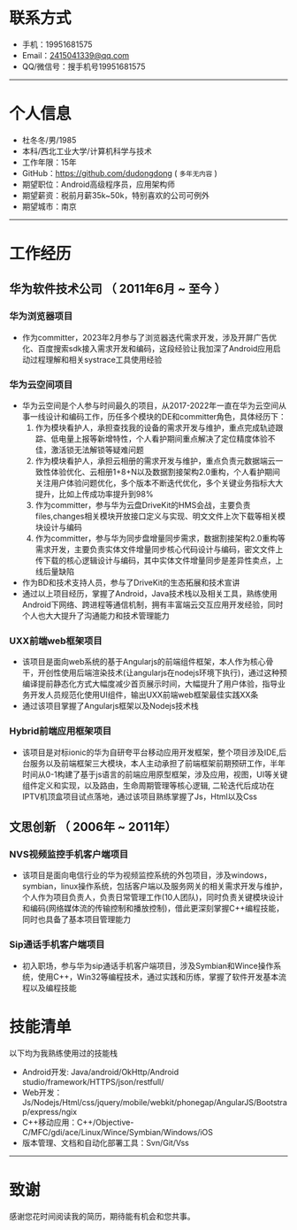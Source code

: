 # 联系方式

- 手机：19951681575
- Email：2415041339@qq.com
- QQ/微信号：搜手机号19951681575
---
# 个人信息
 - 杜冬冬/男/1985
 - 本科/西北工业大学/计算机科学与技术
 - 工作年限：15年
 - GitHub：https://github.com/dudongdong ( ``` 多年无内容 ```  )
 - 期望职位：Android高级程序员，应用架构师
 - 期望薪资：税前月薪35k~50k，特别喜欢的公司可例外
 - 期望城市：南京
---
# 工作经历
## 华为软件技术公司 （ 2011年6月 ~ 至今 ）
### 华为浏览器项目
- 作为committer，2023年2月参与了浏览器迭代需求开发，涉及开屏广告优化、百度搜索sdk接入需求开发和编码，这段经验让我加深了Android应用启动过程理解和相关systrace工具使用经验
### 华为云空间项目
- 华为云空间是个人参与时间最久的项目，从2017-2022年一直在华为云空间从事一线设计和编码工作，历任多个模块的DE和committer角色，具体经历下：
    1. 作为模块看护人，承担查找我的设备的需求开发与维护，重点完成轨迹跟踪、低电量上报等新增特性，个人看护期间重点解决了定位精度体验不佳，激活锁无法解锁等疑难问题
    2. 作为模块看护人，承担云相册的需求开发与维护，重点负责元数据端云一致性体验优化、云相册1+8+N以及数据割接架构2.0重构，个人看护期间关注用户体验问题优化，多个版本不断迭代优化，多个关键业务指标大大提升，比如上传成功率提升到98%
    3. 作为committer，参与华为云盘DriveKit的HMS会战，主要负责files,changes相关模块开放接口定义与实现、明文文件上次下载等相关模块设计与编码
    4. 作为committer，参与华为同步盘增量同步需求，数据割接架构2.0重构等需求开发，主要负责实体文件增量同步核心代码设计与编码，密文文件上传下载的核心逻辑设计与编码，其中实体文件增量同步是差异性卖点，上线后量缺陷
- 作为BD和技术支持人员，参与了DriveKit的生态拓展和技术宣讲
- 通过以上项目经历，掌握了Android，Java技术栈以及相关工具，熟练使用Android下网络、跨进程等通信机制，拥有丰富端云交互应用开发经验，同时个人也大大提升了沟通能力和技术管理能力
### UXX前端web框架项目
- 该项目是面向web系统的基于Angularjs的前端组件框架，本人作为核心骨干，开创性使用后端渲染技术(让angularjs在nodejs环境下执行)，通过这种预编译提前静态化方式大幅度减少首页展示时间，大幅提升了用户体验，指导业务开发人员规范化使用UI组件，输出UXX前端web框架最佳实践XX条
- 通过该项目掌握了Angularjs框架以及Nodejs技术栈
### Hybrid前端应用框架项目
- 该项目是对标ionic的华为自研夸平台移动应用开发框架，整个项目涉及IDE,后台服务以及前端框架三大模块，本人主动承担了前端框架前期预研工作，半年时间从0-1构建了基于js语言的前端应用原型框架，涉及应用，视图，UI等关键组件定义和实现，以及路由，生命周期管理等核心逻辑, 二轮迭代后成功在IPTV机顶盒项目试点落地，通过该项目熟练掌握了Js，Html以及Css
## 文思创新 （ 2006年 ~ 2011年）
### NVS视频监控手机客户端项目
- 该项目是面向电信行业的华为视频监控系统的外包项目，涉及windows，symbian，linux操作系统，包括客户端以及服务网关的相关需求开发与维护，个人作为项目负责人，负责日常管理工作(10人团队)，同时负责关键模块设计和编码(网络媒体流的传输控制和播放控制)，借此更深刻掌握C++编程技能，同时也具备了基本项目管理能力
### Sip通话手机客户端项目
- 初入职场，参与华为sip通话手机客户端项目，涉及Symbian和Wince操作系统，使用C++，Win32等编程技术，通过实践和历练，掌握了软件开发基本流程以及编程技能
# 技能清单
以下均为我熟练使用过的技能栈
- Android开发: Java/android/OkHttp/Android studio/framework/HTTPS/json/restfull/
- Web开发：Js/Nodejs/Html/css/jquery/mobile/webkit/phonegap/AngularJS/Bootstrap/express/ngix
- C++移动应用：C++/Objective-C/MFC/gdi/ace/Linux/Wince/Symbian/Windows/iOS
- 版本管理、文档和自动化部署工具：Svn/Git/Vss
---
# 致谢
感谢您花时间阅读我的简历，期待能有机会和您共事。

